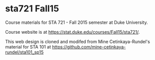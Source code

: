 sta721 Fall15
===========

Course materials for STA 721 - Fall 2015 semester at Duke University.

Course website is at https://stat.duke.edu/courses/Fall15/sta721/.


This web design is cloned and modifed from Mine Cetinkaya-Rundel's
material for STA 101 at https://github.com/mine-cetinkaya-rundel/sta101_sp15
